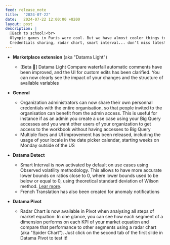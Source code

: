 ```yaml
---
feed: release_note
title:  "2024-07-22"
date:   2024-07-22 12:00:00 +0200
layout: post
description: |
  🎒Back to school!<br>
  Olympic games in Paris were cool. But we have almost cooler things to share: <br>
  Credentials sharing, radar chart, smart interval... don't miss latest features! <br>
---
```


* **Marketplace extension** (aka "Datama Light")
  * [Beta 🧪] Datama Light Compare waterfall automatic comments have been improved, and the UI for custom edits has been clarified. You can now clearly see the impact of your changes and the structure of available variables

* **General**
  * Organization administrators can now share their own personnal credentials with the entire organisation, so that people invited to the organisation can benefit from the admin access. This is useful for instance if as an admin you create a use case using your Big Query accesses and you want other users of your organization to get access to the workbook without having accesses to Big Query
  * Multiple fixes and UI improvement has been released, including the usage of your locale in the date picker calendar, starting weeks on Monday outside of the US 

* **Datama Detect**
  * Smart Interval is now activated by default on use cases using Observed volatility methodology. This allows to have more accurate lower bounds on ratios close to 0, where lower bounds used to be below or equal to 0, using theoretical standard deviation of Wilson method. [Lear more]({{site.url}}/{{site.baseurl}}/core_app/new/detect/detection_method.html#smart-interval). 
  * French Translation has also been created for anomaly notifications

* **Datama Pivot**
  * Radar Chart is now available in Pivot when analysing all steps of market equation: In one glance, you can see how each segment of a dimension performs on each KPI of your market equation and compare that performance to other segments using a radar chart (aka "Spider Chart"). Just click on the second tab of the first slide in Datama Pivot to test it!


